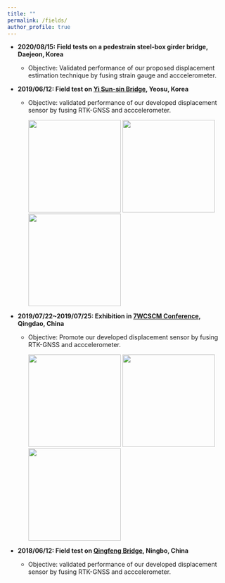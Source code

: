 ```yaml
---
title: ""
permalink: /fields/
author_profile: true
---
```



* **2020/08/15: Field tests on a pedestrain steel-box girder bridge, Daejeon, Korea**
  * Objective: Validated performance of our proposed displacement estimation technique by fusing strain gauge and acccelerometer.

* **2019/06/12: Field test on [Yi Sun-sin Bridge](https://en.wikipedia.org/wiki/Yi_Sun-sin_Bridge), Yeosu, Korea**
  * Objective: validated performance of our developed displacement sensor by fusing RTK-GNSS and acccelerometer.
  
    <img src="https://i.loli.net/2021/10/01/apq7jZyrQ18cXM3.jpg" width="210">
    <img src="https://i.loli.net/2021/10/01/2YZQD4kvpKaflh3.jpg" width="210">
    <img src="https://i.loli.net/2021/10/01/pud4zIv5YnQXlec.jpg" width="210">
    
* **2019/07/22~2019/07/25: Exhibition in [7WCSCM Conference](http://smc.hit.edu.cn/_upload/article/files/ff/27/15345c0442fbb2d5032d40c404a9/ecca0393-406d-4c80-94ce-bf42b8b15f4e.pdf), Qingdao, China**
  * Objective: Promote our developed displacement sensor by fusing RTK-GNSS and acccelerometer.
 
    <img src="https://i.loli.net/2021/10/01/EO5ukMfWsgmy1tV.jpg" width="210">
    <img src="https://i.loli.net/2021/10/01/FVmySxBiqZwIsAU.jpg" width="210">
    <img src="https://i.loli.net/2021/10/01/EzoSIFCxHRd3jip.jpg" width="210">
    
* **2018/06/12: Field test on [Qingfeng Bridge](https://structurae.net/en/structures/qingfeng-bridge-2008-ningbo), Ningbo, China**
  * Objective: validated performance of our developed displacement sensor by fusing RTK-GNSS and acccelerometer.

